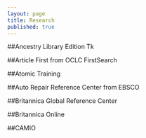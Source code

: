 ```yaml
---
layout: page
title: Research
published: true
---
```


##Ancestry Library Edition
Tk

##Article First from OCLC FirstSearch

##Atomic Training

##Auto Repair Reference Center from EBSCO

##Britannica Global Reference Center

##Britannica Online

##CAMIO



